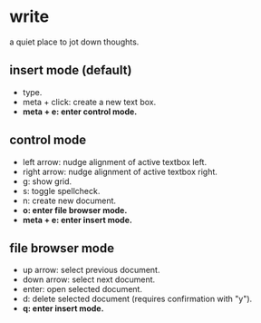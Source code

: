 # write

a quiet place to jot down thoughts.

## insert mode (default)

-   type.
-   meta + click: create a new text box.
-   **meta + e: enter control mode.**

## control mode

-   left arrow: nudge alignment of active textbox left.
-   right arrow: nudge alignment of active textbox right.
-   g: show grid.
-   s: toggle spellcheck.
-   n: create new document.
-   **o: enter file browser mode.**
-   **meta + e: enter insert mode.**

## file browser mode

-   up arrow: select previous document.
-   down arrow: select next document.
-   enter: open selected document.
-   d: delete selected document (requires confirmation with "y").
-   **q: enter insert mode.**
